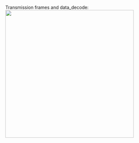 Transmission frames and data_decode:
<img src="https://github.com/thotranhuu99/SHT30/blob/master/Images/Transmission_frame.jpg" width="400">
